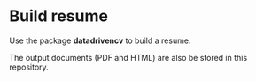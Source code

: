 # Build resume

Use the package **datadrivencv** to build a resume.  

The output documents (PDF and HTML) are also be stored in this repository.
